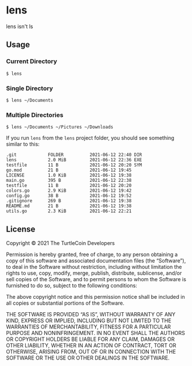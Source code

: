# lens
lens isn't ls

## Usage

### Current Directory

```
$ lens
```

### Single Directory

```
$ lens ~/Documents
```

### Multiple Directories

```
$ lens ~/Documents ~/Pictures ~/Downloads
```

If you run `lens` from the `lens` project folder, you should see something similar to this:

```
.git            FOLDER          2021-06-12 22:40 DIR
lens            2.0 MiB         2021-06-12 22:36 EXE
testfile        11 B            2021-06-12 20:20 SYM
go.mod          21 B            2021-06-12 19:45
LICENSE         1.0 KiB         2021-06-12 19:38
main.go         395 B           2021-06-12 22:38
testfile        11 B            2021-06-12 20:20
colors.go       2.9 KiB         2021-06-12 19:42
config.go       38 B            2021-06-12 19:52
.gitignore      269 B           2021-06-12 19:38
README.md       21 B            2021-06-12 19:38
utils.go        2.3 KiB         2021-06-12 22:21
```

## License

Copyright © 2021 The TurtleCoin Developers

Permission is hereby granted, free of charge, to any person obtaining a copy of this software and associated documentation files (the “Software”), to deal in the Software without restriction, including without limitation the rights to use, copy, modify, merge, publish, distribute, sublicense, and/or sell copies of the Software, and to permit persons to whom the Software is furnished to do so, subject to the following conditions:

The above copyright notice and this permission notice shall be included in all copies or substantial portions of the Software.

THE SOFTWARE IS PROVIDED “AS IS”, WITHOUT WARRANTY OF ANY KIND, EXPRESS OR IMPLIED, INCLUDING BUT NOT LIMITED TO THE WARRANTIES OF MERCHANTABILITY, FITNESS FOR A PARTICULAR PURPOSE AND NONINFRINGEMENT. IN NO EVENT SHALL THE AUTHORS OR COPYRIGHT HOLDERS BE LIABLE FOR ANY CLAIM, DAMAGES OR OTHER LIABILITY, WHETHER IN AN ACTION OF CONTRACT, TORT OR OTHERWISE, ARISING FROM, OUT OF OR IN CONNECTION WITH THE SOFTWARE OR THE USE OR OTHER DEALINGS IN THE SOFTWARE.
